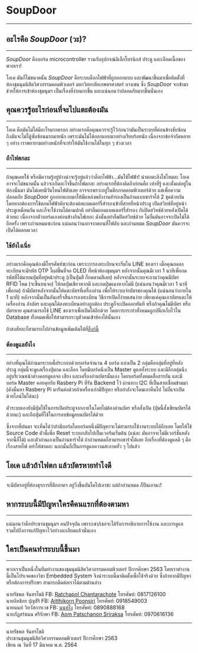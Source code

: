 # SoupDoor
---

## อะไรคือ *SoupDoor* (วะ)?
---
*SoupDoor* คือบอร์ด microcontroller รวมกับอุปกรณ์อิเล็กโทรนิกส์ ประตู และเลือดเนื้อของพวกเรา!

โอเค มันก็ไม่ขนาดนั้น *SoupDoor* คือระบบล็อกไฟฟ้าที่ถูกออกแบบ และพัฒนาขึ้นมาเพื่อติดตั้งที่ห้องชุมนุมนิสิตวิศวกรรมคอมพิวเตอร์ มหาวิทยาลัยเกษตรศาสตร์ บางเขน ซึ่ง *SoupDoor* จะเข้ามาช่วยให้การเข้าห้องชุมนุมฯ เป็นเรื่องที่ง่ายมากขึ้น และแน่นอนว่าปลอดภัยมากขึ้นนั่นเอง

## คุณควรรู้อะไรก่อนที่จะไปแตะต้องมัน
---
โอเค คือมันไม่ได้มีอะไรมากหรอก อย่างแรกคือคุณควรจะรู้ไว้ก่อนว่ามันเป็นระบบที่ค่อนข้างซับซ้อน ถึงมันจะไม่ไดู้ซับซ้อนมากมายนัก เพราะมันไม่ได้ออกแบบมาอย่างเรียบร้อยนัก เนื่องจากข้อจำกัดหลาย ๆ อย่าง เราพยายามอย่างหนักที่จะทำให้มันใช้งานได้ในทุก ๆ ช่วงเวลา

### ถ้าไฟตกละ
---
ถ้าคุณเคยใช้ หรือมีความรู้อยู่บ้างน่าจะรู้อยู่แล้วว่าล็อกไฟฟ้า...มันใช้ไฟฟ้า! น่าตกตะลึงใช่ไหมละ โอเค อาจจะไม่ขนาดนั้น แล้วจะเกิดอะไรขึ้นถ้าไฟตกละ อย่างแรกที่ต้องคิดถึงก่อนคือ เท่าที่รู้ และตั้งแต่อยู่ในห้องนั้นมา มันไม่เคยมีวันไหนไฟดับเลย อาจจะเพราะอยู่ในตึกภาคคอมพิวเตอร์ด้วย แต่เพื่อความปลอดภัย *SoupDoor* ถูกออกแบบมาให้มีแหล่งพลังงานสำรองเป็นถ่านแบบชาร์จได้ 2 ชุดด้วยกัน โดยหากต้องการใช้ตอนไฟฟ้าดับจะต้องต่อแบตเตอร์รี่สำรองเข้าที่สายที่หน้าประตู เปิดสวิทช์ที่อยู่หน้าประตูเหมือนกัน และก็จะใช้งานได้ตามปกติ อย่าลืมถอดแบตเตอร์รี่สำรอง กับปิดสวิทช์ด้วยหลังเปิดได้ด้วยนะ เนื่องจากตัวบอร์ดเองค่อนข้างกินไฟเยอะ ดังนั้นอย่าลืมปิดสวิทช์ด้วย ไม่งั้นมันอาจจะเปิดไม่ได้อีกครั้ง เพราะถ่านหมดซะก่อน แน่นอนว่านอกจากตอนที่ไฟดับ และถ่านหมด *SoupDoor* มันควรจะเปิดได้ตลอดเวลา

### ใช้ยังไงเนี่ย
---
อย่างแรกคือคุณต้องมีโทรศัพท์ซะก่อน เพราะการลงทะเบียนจะเริ่มใน LINE ของเรา เมื่อคุณกดลงทะเบียนจะมีรหัส OTP โผล่ขึ้นที่จอ OLED ที่หน้าห้องชุมนุมฯ หลังจากนั้นคุณมีเวลา 1 นาทีเพื่อกดรหัสที่ได้มาบนปุ่มที่อยู่หน้าประตู (เป็นปุ่มสี ก็กดตามสีเลย) หลังจากนั้นระบบจะถามว่าคุณมีบัตร RFID ไหม (จะขึ้นบนจอ) ให้กดปุ่มเขียวหากมี และกดปุ่มแดงหากไม่มี (แน่นอนว่าคุณมีเวลา 1 นาทีเพื่อกด) ถ้ามีบัตรหลังจากนั้นให้แตะบัตรที่เครื่องอ่าน เพื่อให้ระบบจำบัตรของคุณได้ (แน่นอนว่าภายใน 1 นาที) หลังจากนั้นเป็นอันเสร็จสิ้นการลงทะเบียน
วิธีการเปิดก็ง่ายแสนง่าย เพียงแค่คุณเอาบัตรแตะให้เครื่องอ่าน ถ้าบัตร และคุณได้ลงทะเบียนอย่างถูกต้อง ประตูก็จะเปิดออกทันที หรือถ้าคุณไม่มีบัตร หรือบัตรหาย คุณสามารถใช้ LINE ของเราเพื่อเปิดได้อีกด้วย โดยการกระทำทั้งหมดถูกบันึกเก็บไว้ใน Database ทั้งหมดเพื่อให้สามารถระบุตัวคนเข้าห้องได้นั้นเอง

ถ้าสงสัยละก็สามารถไปอ่านข้อมูลเพิ่มเติมได้ที่[ลิ้งก์นี้](https://docs.google.com/document/d/1m7Co31eBxPfTf1kkZ65ozW7nJEDyzLJ_TLQgXgb0yN0/edit?usp=sharing)

### ต้องดูแลยังไง
---
อย่างที่คุณได้อ่านมาระบบนี้ประกอบด้วยบอร์ดจำนวน 4 บอร์ด แบ่งเป็น 2 กลุ่มคือกลุ่มที่อยู่ที่หลังประตู กลุ่มนี้จะดูแลเรื่องปุ่มกด และล็อก โดยมีบอร์ดนึงเป็น Master ดูแลทั้งระบบ และมีอีกกลุ่มนึงอยู่บริเวณหน้าต่างคอยดูแลจอ เสียง และเครื่องอ่านบัตรนั้นเอง โดยบอร์ดทั้งหมดสื่อสารกัน และมีบอร์ด Master คอยคุยกับ Rasbery Pi ที่รัน Backend ไว้ ผ่านทาง I2C ที่เป็นสายเชื่อมข้ามมา (ดังนั้นหา Rasbery Pi มารันต่อด้วยถ้าเครื่องเก่ามีปัญหา หรือกำลังจะโดนเอาคืนไป ไม่งั้นจะเปิดด้วยไลน์ไม่ได้นะ)

ตัวระบบเองยังมีปุ่มใช้ในการเปิดประตูจากภายในโดยไม่ต้องอ่านบัตร หรือสั่งเปิด (ปุ่มนี้สั่งเขียนบัตรได้ด้วยนะ) และอีกปุ่มที่ใช้ในการลบข้อมูลบนบัตรได้ด้วย

ซึ่งจากที่บ่นมา จะเห็นได้ว่าถ้ามีบอร์ดใดบอร์ดหนึ่งมีปัญหาจะไม่สามารถใช้งานระบบได้อีกเลย โดยให้ใช้ Source Code ตัวนี้เพื่อ Reset ระบบกลับไปเป็นเวอร์่นเริ่มต้น (แน่ละ มันอาจจะไม่มีเวอร์ชั่นหลังจากนี้ก็ได้) และตัวถ่านเองเป็นถ่านชาร์จได้ ถ้าถ่านหมดก็สามารถชาร์จได้เลย อีกเรื่องที่ต้องดูแลดี ๆ คือเรื่องสายไฟ อย่าให้ขาดละ นอกนั้นก็เป็นการดูแลความสะอาดทั่ว ๆ ไปแล้ว

## โอเค แล้วถ้าไฟตก แล้วบัตรหายทำไงดี
---
จะมีบัตรอยู่ที่ห้องธุรการที่ตึกภาคฯ อยู่วิ่งขึ้นบันไดไปเอาซะ แต่ถ้าถ่านหมด ก็ปีนเอานะ!

## หากระบบนี้มีปัญหาใครคืคนแรกที่ต้องตามหา
---
แน่นอนว่าคือประธานชุมนุมฯ คนปัจจุบัน เพราะเขา/เธอจะได้รับการอธิบายการใช้งาน และการดูแล รวมไปถึงการแก้ปัญหาไว้อย่างละเอียดแล้วนั่นเอง

## ใครเป็นคนทำระบบนี้ขึ้นมา
---
พวกเราเป็นหนึ่งในทีมทำงานของชุมนุมนิสิตวิศวกรรมคอมพิวเตอร์ ปีการศึกษา 2563 โดยเราทำงานนี้เป็นโปรเจคของวิชา Embedded System จึงนำระบบนี้มาติดตั้งเพื่อใช้จริงด้วย ซึ่งถ้าหากมีปัญหา หรือต้องการปรึกษา สามารถติดต่อเราได้ตามด้านล่าง

นายรัชพล จันทรโชติ		FB: [Ratchapol Chantarachote](https://www.facebook.com/ch.ratchapol)   โทรศัพท์: 0817126100          
นายอิทธิกร ปุญสิริ			FB: [Aitthikorn Poonsiri](https://www.facebook.com/gorn.aitthikorn/)   โทรศัพท์: 0918549003          
นายนนท์ วิทวัสการเวช   FB: [นนท์ไง](https://www.facebook.com/Non.Nontosan)                    โทรศัพท์: 0890888168          
นายภัฎสร์ชนน ศรีรักษา  FB: [Aom Patschanon Sriraksa](https://www.facebook.com/AomPS.SKR.20TH) โทรศัพท์: 0970616136          

---

นายรัชพล จันทรโชติ    
ประธานชุมนุมนิสิตวิศวกรรมคอมพิวเตอร์ ปีการศึกษา 2563    
เขียน ณ วันที่ 17 มีนาคม พ.ศ. 2564
